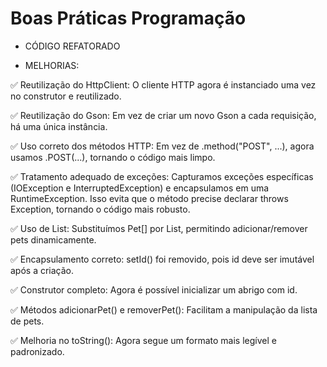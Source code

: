 # Boas Práticas Programação

- CÓDIGO REFATORADO

- MELHORIAS:

✅ Reutilização do HttpClient: O cliente HTTP agora é instanciado uma vez no construtor e reutilizado.

✅ Reutilização do Gson: Em vez de criar um novo Gson a cada requisição, há uma única instância.

✅ Uso correto dos métodos HTTP: Em vez de .method("POST", ...), agora usamos .POST(...), tornando o código mais limpo.

✅ Tratamento adequado de exceções: Capturamos exceções específicas (IOException e InterruptedException) e encapsulamos em uma RuntimeException. Isso evita que o método precise declarar throws Exception, tornando o código mais robusto.

✅ Uso de List<Pet>: Substituímos Pet[] por List<Pet>, permitindo adicionar/remover pets dinamicamente.

✅ Encapsulamento correto: setId() foi removido, pois id deve ser imutável após a criação.

✅ Construtor completo: Agora é possível inicializar um abrigo com id.

✅ Métodos adicionarPet() e removerPet(): Facilitam a manipulação da lista de pets.

✅ Melhoria no toString(): Agora segue um formato mais legível e padronizado.
